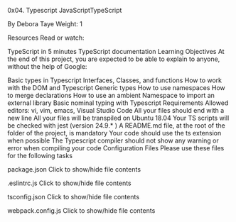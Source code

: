 0x04. Typescript JavaScriptTypeScript

By Debora Taye Weight: 1

Resources Read or watch:

TypeScript in 5 minutes TypeScript documentation Learning Objectives At the end of this project, you are expected to be able to explain to anyone, without the help of Google:

Basic types in Typescript Interfaces, Classes, and functions How to work with the DOM and Typescript Generic types How to use namespaces How to merge declarations How to use an ambient Namespace to import an external library Basic nominal typing with Typescript Requirements Allowed editors: vi, vim, emacs, Visual Studio Code All your files should end with a new line All your files will be transpiled on Ubuntu 18.04 Your TS scripts will be checked with jest (version 24.9.* ) A README.md file, at the root of the folder of the project, is mandatory Your code should use the ts extension when possible The Typescript compiler should not show any warning or error when compiling your code Configuration Files Please use these files for the following tasks

package.json Click to show/hide file contents

.eslintrc.js Click to show/hide file contents

tsconfig.json Click to show/hide file contents

webpack.config.js Click to show/hide file contents
